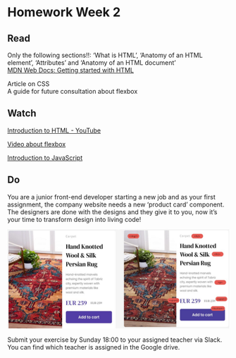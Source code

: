 # Homework Week 2

## Read
Only the following sections!!: ‘What is HTML’, ‘Anatomy of an HTML element’, ‘Attributes’ and ‘Anatomy of an HTML document’  
[MDN Web Docs: Getting started with HTML](https://developer.mozilla.org/en-US/docs/Learn/HTML/Introduction_to_HTML/Getting_started)

Article on CSS  
A guide for future consultation about flexbox

## Watch
[Introduction to HTML - YouTube](https://www.youtube.com/watch?v=PlxWf493en4)

[Video about flexbox](https://www.youtube.com/watch?v=phWxA89Dy94&ab_channel=SlayingTheDragon)

[Introduction to JavaScript](https://www.youtube.com/watch?v=6n4AV5k-7wE&ab_channel=CodingForEverybody)

## Do
You are a junior front-end developer starting a new job and as your first assignment, the company website needs a new ‘product card’ component. The designers are done with the designs and they give it to you, now it’s your time to transform design into living code!

![Example Product Card](./product-card.jpg)

Submit your exercise by Sunday 18:00 to your assigned teacher via Slack. You can find which teacher is assigned in the Google drive.